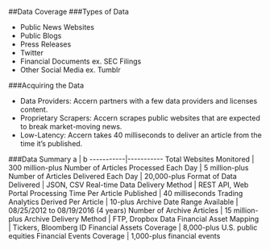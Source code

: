 ##Data Coverage
###Types of Data

* Public News Websites
* Public Blogs
* Press Releases
* Twitter
* Financial Documents ex. SEC Filings
* Other Social Media ex. Tumblr

###Acquiring the Data
* Data Providers:
Accern partners with a few data providers and licenses content.
* Proprietary Scrapers:
Accern scrapes public websites that are expected to break market-moving news.
* Low-Latency:
Accern takes 40 milliseconds to deliver an article from the time it’s published.

###Data Summary
a | b
-----------|-----------
Total Websites Monitored | 300 million-plus
Number of Articles Processed Each Day | 5 million-plus
Number of Articles Delivered Each Day | 20,000-plus
Format of Data Delivered | JSON, CSV
Real-time Data Delivery Method | REST API, Web Portal
Processing Time Per Article Published | 40 milliseconds
Trading Analytics Derived Per Article | 10-plus
Archive Date Range Available | 08/25/2012 to 08/19/2016 (4 years)
Number of Archive Articles | 15 million-plus
Archive Delivery Method | FTP, Dropbox
Data Financial Asset Mapping | Tickers, Bloomberg ID
Financial Assets Coverage | 8,000-plus U.S. public equities
Financial Events Coverage | 1,000-plus financial events
